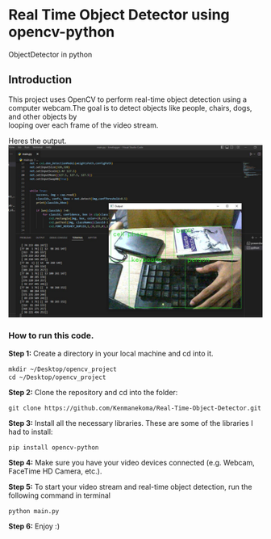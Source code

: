 # Real Time Object Detector using opencv-python
ObjectDetector in python

## Introduction
  This project uses OpenCV to perform real-time object detection using a computer webcam.The goal is to detect objects like people, chairs, dogs, and other objects by   
  looping over each frame of the video stream.
  
  Heres the output.
  ![alt text](image/picture.jpg)
  
### How to run this code.
  
**Step 1:** Create a directory in your local machine and cd into it.
```
mkdir ~/Desktop/opencv_project
cd ~/Desktop/opencv_project
```
**Step 2:** Clone the repository and cd into the folder:

```
git clone https://github.com/Kenmanekoma/Real-Time-Object-Detector.git
```

**Step 3:** Install all the necessary libraries. These are some of the libraries I had to install:

```
pip install opencv-python
```

**Step 4:** Make sure you have your video devices connected (e.g. Webcam, FaceTime HD Camera, etc.). 

**Step 5:** To start your video stream and real-time object detection, run the following command in terminal

```
python main.py
```

**Step 6:** Enjoy :)
